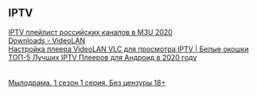 ## IPTV
[IPTV плейлист российских каналов в M3U 2020](https://iptvmaster.ru/iptv-playlist-rossiyskih-kanalov/)  
[Downloads - VideoLAN](https://get.videolan.org/vlc/3.0.11/win64/vlc-3.0.11-win64.exe)  
[Настройка плеера VideoLAN VLC для просмотра IPTV | Белые окошки](https://www.white-windows.ru/nastrojka-pleera-videolan-vlc-dlya-prosmotra-iptv/)  
[ТОП-5 Лучших IPTV Плееров для Андроид в 2020 году](https://iptvmaster.ru/iptv-players-for-android/)  
[](#)  
[](#)  
[Мылодрама. 1 сезон 1 серия. Без цензуры 18+](https://www.youtube.com/watch?v=sqs-DiyEJtI&list=PL-3yuW1_pI50TSsBonWGhwA6mIiBdEEAi)  
